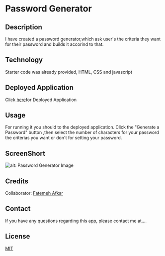 # Password Generator

## Description

I have created a password generator,which ask user's the criteria they want for their password and builds it accorind to that.
## Technology

Starter code was already provided, HTML, CSS and javascript

## Deployed Application

Click [here](https://github.com/mafkar2/module3-password-generator/)for Deployed Application

## Usage

For running it you should to the deployed application. Click the "Generate a Password" button ,then select the number of characters for your password the criterias you want or don't for setting your password.

## ScreenShort

![alt: Password Generator Image](./assets/Assets/03-javascript-homework-demo.png)

## Credits

Collaborator: [Fatemeh Afkar](https://github.com/mafkar2)

## Contact

If you have any questions regarding this app, please contact me at....
## License

[MIT](https://choosealicense.com/licenses/mit/)